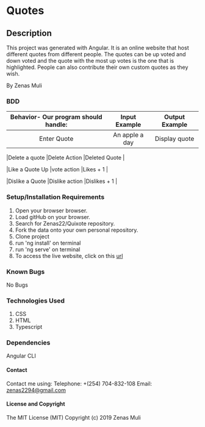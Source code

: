 # Quotes

## Description

This project was generated with Angular. It is an online website that host different quotes from different people. The quotes can be up voted and down voted and the quote with the most up votes is the one that is highlighted. People can also contribute their own custom quotes as they wish.

By Zenas Muli

### BDD


|Behavior- Our program should handle:   |Input Example	            |Output Example                |
|:-------------------------------------:|:-------------------------:|:----------------------------:|
|Enter Quote	                          |An apple a day	            |Display quote                 |

|Delete a quote	                        |Delete Action	            |Deleted Quote                 |

|Like a Quote	Up                        |vote action	              |Likes + 1                     |

|Dislike a Quote	                      |Dislike action	            |Dislikes + 1                  |


### Setup/Installation Requirements
1. Open your browser browser.
2. Load gitHub on your browser.
3. Search for Zenas22/Quixote repository.
4. Fork the data onto your own personal repository.
5. Clone project
6. run 'ng install' on terminal
7. run 'ng serve' on terminal
8. To access the live website, click on this [url](https://Zenas22.github.io/Quixote)

### Known Bugs
No Bugs

### Technologies Used
1. CSS
2. HTML
3. Typescript

### Dependencies
Angular CLI

#### Contact
Contact me using: Telephone: +(254) 704-832-108 Email: zenas2294@gmail.com

#### License and Copyright
The MIT License (MIT) Copyright (c) 2019 Zenas Muli
